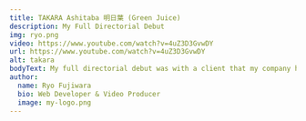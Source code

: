 ```yaml
---
title: TAKARA Ashitaba 明日葉 (Green Juice)
description: My Full Directorial Debut
img: ryo.png
video: https://www.youtube.com/watch?v=4uZ3D3GvwDY
url: https://www.youtube.com/watch?v=4uZ3D3GvwDY
alt: takara
bodyText: My full directorial debut was with a client that my company has done business with before - twice, and this product being the third time.  I worked with the sales representative of my company, the client's company, and this was also the first time when I knew how hard the job of the sales representative was.  But working with the client, we were able to create the script, explain the script to the two actors, and make the product one of the highest-grossing products for both my company and the client's company.     
author:
  name: Ryo Fujiwara
  bio: Web Developer & Video Producer
  image: my-logo.png
---
```

